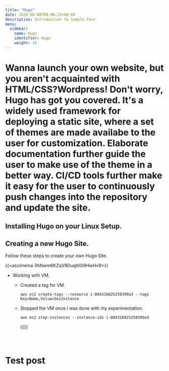 ```yaml
---
title: "Hugo"
date: 2020-06-08T08:06:25+06:00
description: Introduction to Sample Post
menu:
  sidebar:
    name: Hugo
    identifier: Hugo
    weight: 10
---
```


# Wanna launch your own website, but you aren't acquainted with HTML/CSS?Wordpress! Don't worry, Hugo has got you covered. It's a widely used framework for deploying a static site, where a set of themes are made availabe to the user for customization. Elaborate documentation further guide the user to make use of the theme in a better way. CI/CD tools further make it easy for the user to continuously push changes into the repository and update the site.

## Installing Hugo on your Linux Setup.

## Creating a new Hugo Site.

Follow these steps to create your own Hugo Site.

{{<asciinema 3hNwm6KZqV8Duqtli0i9HwHv9>}}

- Working with VM.
 
  - Created a tag for VM.
    ```
    aws ec2 create-tags --resource i-08431b825258399a3 --tags Key=Name,Value=SkvInstance
    
    ```
  - Stopped the VM once I was done with my experimentation.
    ```
    aws ec2 stop-instances --instance-ids i-08431b825258399a3
    
    ```
    {{<asciinema VMQMuurIEmpWMjYilA6kZMgTZ>}}
    

    ```



# Test post
